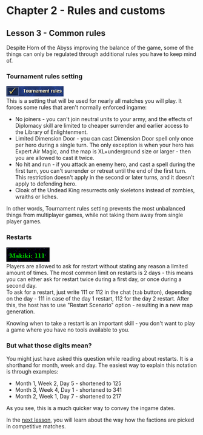 # Chapter 2 - Rules and customs
## Lesson 3 - Common rules
Despite Horn of the Abyss improving the balance of the game, some of the things can only be regulated through additional rules you have to keep mind of.

### Tournament rules setting
![Tournament rules setting](img/tournament_rules.png)  
This is a setting that will be used for nearly all matches you will play. It forces some rules that aren't normally enforced ingame:
* No joiners - you can't join neutral units to your army, and the effects of Diplomacy skill are limited to cheaper surrender and earlier access to the Library of Enlightenment.
* Limited Dimension Door - you can cast Dimension Door spell only once per hero during a single turn. The only exception is when your hero has Expert Air Magic, and the map is XL+underground size or larger - then you are allowed to cast it twice.
* No hit and run - if you attack an enemy hero, and cast a spell during the first turn, you can't surrender or retreat until the end of the first turn. This restriction doesn't apply in the second or later turns, and it doesn't apply to defending hero.
* Cloak of the Undead King resurrects only skeletons instead of zombies, wraiths or liches.

In other words, Tournament rules setting prevents the most unbalanced things from multiplayer games, while not taking them away from single player games.

### Restarts
![111 restart](img/111.png)  
Players are allowed to ask for restart without stating any reason a limited amount of times. The most common limit on restarts is 2 days - this means you can either ask for restart twice during a first day, or once during a second day.  
To ask for a restart, just write 111 or 112 in the chat (`tab` button), depending on the day - 111 in case of the day 1 restart, 112 for the day 2 restart. After this, the host has to use "Restart Scenario" option - resulting in a new map generation.

Knowing when to take a restart is an important skill - you don't want to play a game where you have no tools available to you.

### But what those digits mean?
You might just have asked this question while reading about restarts. It is a shorthand for month, week and day. The easiest way to explain this notation is through examples:
* Month 1, Week 2, Day 5 - shortened to 125
* Month 3, Week 4, Day 1 - shortened to 341
* Month 2, Week 1, Day 7 - shortened to 217

As you see, this is a much quicker way to convey the ingame dates.

In the [next lesson](lesson004.md), you will learn about the way how the factions are picked in competitive matches.
